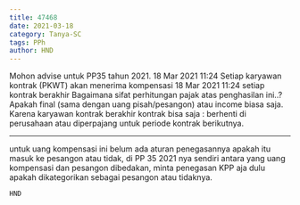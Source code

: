 ```yaml
---
title: 47468
date: 2021-03-18
category: Tanya-SC
tags: PPh
author: HND
---
```


Mohon advise untuk PP35 tahun 2021. 18 Mar 2021 11:24 Setiap karyawan kontrak (PKWT) akan menerima kompensasi 18 Mar 2021 11:24 setiap kontrak berakhir Bagaimana sifat perhitungan pajak atas penghasilan ini..? Apakah final (sama dengan uang pisah/pesangon) atau income biasa saja. Karena karyawan kontrak berakhir kontrak bisa saja : berhenti di perusahaan atau diperpajang untuk periode kontrak berikutnya.

---

untuk uang kompensasi ini belum ada aturan penegasannya apakah itu masuk ke pesangon atau tidak, di PP 35 2021 nya sendiri antara yang uang kompensasi dan pesangon dibedakan, minta penegasan KPP aja dulu apakah dikategorikan sebagai pesangon atau tidaknya.

`HND`

